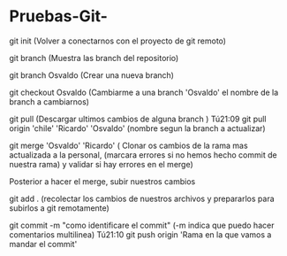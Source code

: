 # Pruebas-Git-

git init (Volver a conectarnos con el proyecto de git remoto)

git branch (Muestra las branch del repositorio)

git branch Osvaldo (Crear una nueva branch)

git checkout Osvaldo (Cambiarme a una branch 'Osvaldo' el nombre de la branch a cambiarnos)

git pull (Descargar ultimos cambios de alguna branch ) 
Tú21:09
git pull origin 'chile' 'Ricardo' 'Osvaldo'  (nombre segun la branch a actualizar)

git merge 'Osvaldo' 'Ricardo' ( Clonar os cambios de la rama mas actualizada a la personal, (marcara errores si no hemos hecho commit de nuestra rama) y validar si hay errores en el merge) 

Posterior a hacer el merge, subir nuestros cambios 

git add . (recolectar los cambios de nuestros archivos y prepararlos para subirlos a git remotamente)

git commit -m "como identificare el commit" 
(-m indica que puedo hacer comentarios multilinea)
Tú21:10
git push origin 'Rama en la que vamos a mandar el commit'